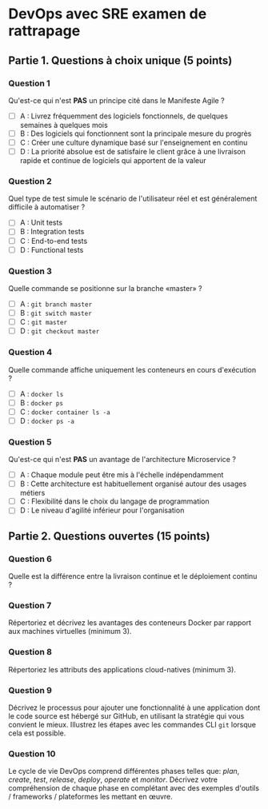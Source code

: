 
# DevOps avec SRE examen de rattrapage

## Partie 1. Questions à choix unique (5 points)

### Question 1

Qu'est-ce qui n'est **PAS** un principe cité dans le Manifeste Agile ?

* [ ] A : Livrez fréquemment des logiciels fonctionnels, de quelques semaines à quelques mois
* [ ] B : Des logiciels qui fonctionnent sont la principale mesure du progrès
* [ ] C : Créer une culture dynamique basé sur l'enseignement en continu
* [ ] D : La priorité absolue est de satisfaire le client grâce à une livraison rapide et continue de logiciels qui apportent de la valeur

### Question 2

Quel type de test simule le scénario de l'utilisateur réel et est généralement difficile à automatiser ?

* [ ] A : Unit tests
* [ ] B : Integration tests
* [ ] C : End-to-end tests
* [ ] D : Functional tests

### Question 3

Quelle commande se positionne sur la branche «master» ?

* [ ] A : `git branch master`
* [ ] B : `git switch master`
* [ ] C : `git master`
* [ ] D : `git checkout master`

### Question 4

Quelle commande affiche uniquement les conteneurs en cours d'exécution ?

* [ ] A : `docker ls`
* [ ] B : `docker ps`
* [ ] C : `docker container ls -a`
* [ ] D : `docker ps -a`

### Question 5

Qu'est-ce qui n'est **PAS** un avantage de l'architecture Microservice ?

* [ ] A : Chaque module peut être mis à l'échelle indépendamment
* [ ] B : Cette architecture est habituellement organisé autour des usages métiers
* [ ] C : Flexibilité dans le choix du langage de programmation
* [ ] D : Le niveau d'agilité inférieur pour l'organisation

## Partie 2. Questions ouvertes (15 points)

### Question 6

Quelle est la différence entre la livraison continue et le déploiement continu ?

### Question 7

Répertoriez et décrivez les avantages des conteneurs Docker par rapport aux machines virtuelles (minimum 3).

### Question 8

Répertoriez les attributs des applications cloud-natives (minimum 3).

### Question 9

Décrivez le processus pour ajouter une fonctionnalité à une application dont le code source est hébergé sur GitHub, en utilisant la stratégie qui vous convient le mieux. Illustrez les étapes avec les commandes CLI `git` lorsque cela est possible.

### Question 10

Le cycle de vie DevOps comprend différentes phases telles que: *plan*, *create*, *test*, *release*, *deploy*, *operate* et *monitor*. Décrivez votre compréhension de chaque phase en complétant avec des exemples d'outils / frameworks / plateformes les mettant en œuvre.
